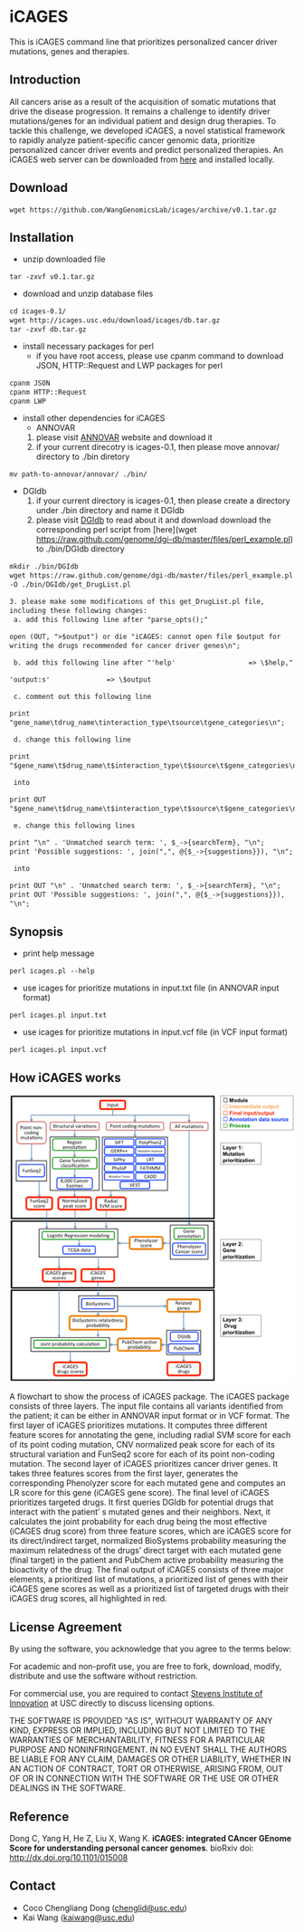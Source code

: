 # iCAGES
This is iCAGES command line that prioritizes personalized cancer driver mutations, genes and therapies.

## Introduction
All cancers arise as a result of the acquisition of somatic mutations that drive the disease progression. It remains a challenge to identify driver mutations/genes for an individual patient and design drug therapies. To tackle this challenge, we developed iCAGES, a novel statistical framework to rapidly analyze patient-specific cancer genomic data, prioritize personalized cancer driver events and predict personalized therapies. An iCAGES web server can be downloaded from [here](http://www.github.com/WangGenomicsLab/icages-server) and installed locally.

## Download
```
wget https://github.com/WangGenomicsLab/icages/archive/v0.1.tar.gz
```

## Installation
- unzip downloaded file
```
tar -zxvf v0.1.tar.gz
```
- download and unzip database files
```
cd icages-0.1/
wget http://icages.usc.edu/download/icages/db.tar.gz
tar -zxvf db.tar.gz
```
- install necessary packages for perl
  * if you have root access, please use cpanm command to download JSON, HTTP::Request and LWP packages for perl
```
cpanm JSON
cpanm HTTP::Request
cpanm LWP
```
- install other dependencies for iCAGES 
  *  ANNOVAR
    1. please visit [ANNOVAR](http://www.openbioinformatics.org/annovar/annovar_download.html) website and download it
    2. if your current direcotry is icages-0.1, then please move annovar/ directory to ./bin diretory 
```
mv path-to-annovar/annovar/ ./bin/
```
  * DGIdb
    1. if your current directory is icages-0.1, then please create a directory under ./bin directory and name it DGIdb
    2. please visit [DGIdb](http://dgidb.genome.wustl.edu/) to read about it and download download the corresponding perl script from [here](wget https://raw.github.com/genome/dgi-db/master/files/perl_example.pl) to ./bin/DGIdb directory
```
mkdir ./bin/DGIdb
wget https://raw.github.com/genome/dgi-db/master/files/perl_example.pl -O ./bin/DGIdb/get_DrugList.pl
```
    3. please make some modifications of this get_DrugList.pl file, including these following changes:
     a. add this following line after "parse_opts();" 
``` 
open (OUT, ">$output") or die "iCAGES: cannot open file $output for writing the drugs recommended for cancer driver genes\n";
```
     b. add this following line after "'help'                  => \$help,"
```
'output:s'              => \$output 
```
     c. comment out this following line 
```
print "gene_name\tdrug_name\tinteraction_type\tsource\tgene_categories\n";
```
     d. change this following line
```
print "$gene_name\t$drug_name\t$interaction_type\t$source\t$gene_categories\n"; 
```
     into
```
print OUT "$gene_name\t$drug_name\t$interaction_type\t$source\t$gene_categories\n"; 
```
     e. change this following lines
```
print "\n" . 'Unmatched search term: ', $_->{searchTerm}, "\n";
print 'Possible suggestions: ', join(",", @{$_->{suggestions}}), "\n";
```
     into
```
print OUT "\n" . 'Unmatched search term: ', $_->{searchTerm}, "\n";
print OUT 'Possible suggestions: ', join(",", @{$_->{suggestions}}), "\n";
```
     
## Synopsis

- print help message
```
perl icages.pl --help
```

- use icages for prioritize mutations in input.txt file (in ANNOVAR input format)
```
perl icages.pl input.txt
```

- use icages for prioritize mutations in input.vcf file (in VCF input format)
```
perl icages.pl input.vcf
```

## How iCAGES works
![iCAGES pipeline](/img/icages_pipeline.png)

A flowchart to show the process of iCAGES package. The iCAGES package consists of three layers. The input file contains all variants identified from the patient; it can be either in ANNOVAR input format or in VCF format. The first layer of iCAGES prioritizes mutations. It computes three different feature scores for annotating the gene, including radial SVM score for each of its point coding mutation, CNV normalized peak score for each of its structural variation and FunSeq2 score for each of its point non-coding mutation. The second layer of iCAGES prioritizes cancer driver genes. It takes three features scores from the first layer, generates the corresponding Phenolyzer score for each mutated gene and computes an LR score for this gene (iCAGES gene score). The final level of iCAGES prioritizes targeted drugs. It first queries DGIdb for potential drugs that interact with the patient’ s mutated genes and their neighbors. Next, it calculates the joint probability for each drug being the most effective (iCAGES drug score) from three feature scores, which are iCAGES score for its direct/indirect target, normalized BioSystems probability measuring the maximum relatedness of the drugs’ direct target with each mutated gene (final target) in the patient and PubChem active probability measuring the bioactivity of the drug. The final output of iCAGES consists of three major elements, a prioritized list of mutations, a prioritized list of genes with their iCAGES gene scores as well as a prioritized list of targeted drugs with their iCAGES drug scores, all highlighted in red.

## License Agreement
By using the software, you acknowledge that you agree to the terms below:

For academic and non-profit use, you are free to fork, download, modify, distribute and use the software without restriction.

For commercial use, you are required to contact [Stevens Institute of Innovation](https://stevens.usc.edu/contact-us/) at USC directly to discuss licensing options.

THE SOFTWARE IS PROVIDED "AS IS", WITHOUT WARRANTY OF ANY KIND, EXPRESS OR IMPLIED, INCLUDING BUT NOT LIMITED TO THE WARRANTIES OF MERCHANTABILITY, FITNESS FOR A PARTICULAR PURPOSE AND NONINFRINGEMENT. IN NO EVENT SHALL THE AUTHORS BE LIABLE FOR ANY CLAIM, DAMAGES OR OTHER LIABILITY, WHETHER IN AN ACTION OF CONTRACT, TORT OR OTHERWISE, ARISING FROM, OUT OF OR IN CONNECTION WITH THE SOFTWARE OR THE USE OR OTHER DEALINGS IN THE SOFTWARE.

## Reference
Dong C, Yang H, He Z, Liu X, Wang K. **iCAGES: integrated CAncer GEnome Score for understanding personal cancer genomes**. bioRxiv doi: http://dx.doi.org/10.1101/015008

## Contact
- Coco Chengliang Dong (chenglid@usc.edu)
- Kai Wang (kaiwang@usc.edu)


